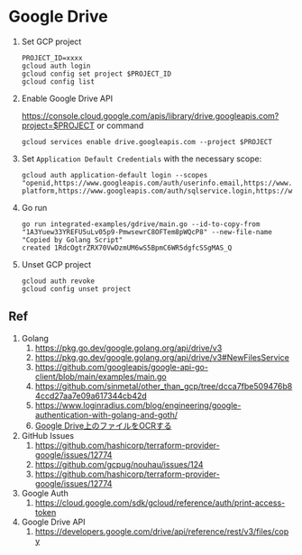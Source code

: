 # Google Drive

1. Set GCP project

    ```
    PROJECT_ID=xxxx
    gcloud auth login
    gcloud config set project $PROJECT_ID
    gcloud config list
    ```

1. Enable Google Drive API

    https://console.cloud.google.com/apis/library/drive.googleapis.com?project=$PROJECT or command

    ```
    gcloud services enable drive.googleapis.com --project $PROJECT
    ```


1. Set `Application Default Credentials` with the necessary scope:

    ```
    gcloud auth application-default login --scopes "openid,https://www.googleapis.com/auth/userinfo.email,https://www.googleapis.com/auth/cloud-platform,https://www.googleapis.com/auth/sqlservice.login,https://www.googleapis.com/auth/drive"
    ```
1. Go run
    ```
    go run integrated-examples/gdrive/main.go --id-to-copy-from "1A3Yuew33YREFU5uLv05p9-PmwsewrC8OFTem8pWQcP8" --new-file-name "Copied by Golang Script"
    created 1RdcOgtrZRX70VwDzmUM6wS5BpmC6WR5dgfcSSgMAS_Q
    ```

1. Unset GCP project
    ```
    gcloud auth revoke
    gcloud config unset project
    ```

## Ref


1. Golang
    1. https://pkg.go.dev/google.golang.org/api/drive/v3
    1. https://pkg.go.dev/google.golang.org/api/drive/v3#NewFilesService
    1. https://github.com/googleapis/google-api-go-client/blob/main/examples/main.go
    1. https://github.com/sinmetal/other_than_gcp/tree/dcca7fbe509476b84ccd27aa7e09a617344cb42d
    1. https://www.loginradius.com/blog/engineering/google-authentication-with-golang-and-goth/
    1. [Google Drive上のファイルをOCRする](https://qiita.com/shin1ogawa/items/559ec58f6d7840721e5a)
1. GitHub Issues
    1. https://github.com/hashicorp/terraform-provider-google/issues/12774
    1. https://github.com/gcpug/nouhau/issues/124
    1. https://github.com/hashicorp/terraform-provider-google/issues/12774
1. Google Auth
    1. https://cloud.google.com/sdk/gcloud/reference/auth/print-access-token
1. Google Drive API
    1. https://developers.google.com/drive/api/reference/rest/v3/files/copy

